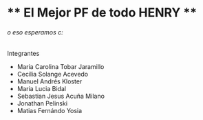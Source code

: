 # ** El Mejor PF de todo HENRY **




###### o eso esperamos c: 

Integrantes
- Maria Carolina Tobar Jaramillo
- Cecilia Solange Acevedo
- Manuel Andrés Kloster
- Maria Lucia Bidal
- Sebastian Jesus Acuña Milano
- Jonathan Pelinski             
- Matias Fernándo Yosia
